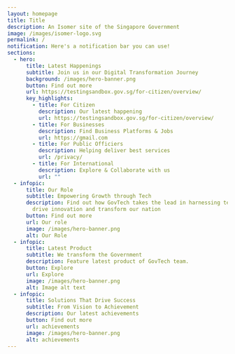 ```yaml
---
layout: homepage
title: Title
description: An Isomer site of the Singapore Government
image: /images/isomer-logo.svg
permalink: /
notification: Here's a notification bar you can use!
sections:
  - hero:
      title: Latest Happenings
      subtitle: Join us in our Digital Transformation Journey
      background: /images/hero-banner.png
      button: Find out more
      url: https://testingsandbox.gov.sg/for-citizen/overview/
      key_highlights:
        - title: For Citizen
          description: Our latest happening
          url: https://testingsandbox.gov.sg/for-citizen/overview/
        - title: For Businesses
          description: Find Business Platforms & Jobs
          url: https://gmail.com
        - title: For Public Officiers
          description: Helping deliver best services
          url: /privacy/
        - title: For International
          description: Explore & Collaborate with us
          url: ""
  - infopic:
      title: Our Role
      subtitle: Empowering Growth through Tech
      description: Find out how GovTech takes the lead in harnessing technology to
        drive innovation and transform our nation
      button: Find out more
      url: Our role
      image: /images/hero-banner.png
      alt: Our Role
  - infopic:
      title: Latest Product
      subtitle: We transform the Government
      description: Feature latest product of GovTech team.
      button: Explore
      url: Explore
      image: /images/hero-banner.png
      alt: Image alt text
  - infopic:
      title: Solutions That Drive Success
      subtitle: From Vision to Achievement
      description: Our latest achievements
      button: Find out more
      url: achievements
      image: /images/hero-banner.png
      alt: achievements
---
```


